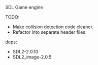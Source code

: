 SDL Game engine

TODO:

- Make collision detection code cleaner.
- Refactor into separate header files

deps:
- SDL2-2.0.10
- SDL2_image-2.0.5
